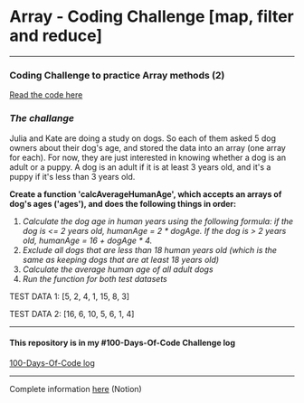 # Array - Coding Challenge [map, filter and reduce]
-------
### Coding Challenge to practice Array methods (2)

[Read the code here](./array_coding-challenge.js)

### *The challange*

Julia and Kate are doing a study on dogs. So each of them asked 5 dog owners about their dog's age, and stored the data into an array (one array for each). For now, they are just interested in knowing whether a dog is an adult or a puppy. A dog is an adult if it is at least 3 years old, and it's a puppy if it's less than 3 years old.

**Create a function 'calcAverageHumanAge', which accepts an arrays of dog's ages ('ages'), and does the following things in order:**

1. *Calculate the dog age in human years using the following formula: if the dog is <= 2 years old, humanAge = 2 * dogAge. If the dog is > 2 years old, humanAge = 16 + dogAge * 4.*
2. *Exclude all dogs that are less than 18 human years old (which is the same as keeping dogs that are at least 18 years old)*
3. *Calculate the average human age of all adult dogs*
4. *Run the function for both test datasets*


TEST DATA 1: [5, 2, 4, 1, 15, 8, 3]

TEST DATA 2: [16, 6, 10, 5, 6, 1, 4]

------

#### This repository is in my #100-Days-Of-Code Challenge log
[100-Days-Of-Code log](https://github.com/Holiv/100DaysOfCode/blob/main/log.md)

------

Complete information [here](https://nostalgic-judge-413.notion.site/The-Complete-JavaScript-Course-8c76c6a65eee4faeb8fdcd0f30bdc3a4) (Notion)